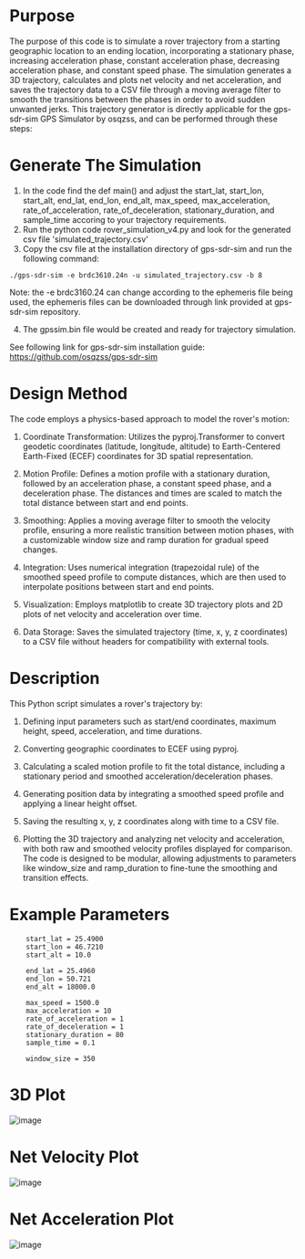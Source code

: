 # Purpose

The purpose of this code is to simulate a rover trajectory from a starting geographic location to an ending location, incorporating a stationary phase, increasing acceleration phase, constant acceleration phase, decreasing acceleration phase, and constant speed phase. The simulation generates a 3D trajectory, calculates and plots net velocity and net acceleration, and saves the trajectory data to a CSV file through a moving average filter to smooth the transitions between the phases in order to avoid sudden unwanted jerks. This trajectory generator is directly applicable for the gps-sdr-sim GPS Simulator by osqzss, and can be performed through these steps:

# Generate The Simulation

1. In the code find the def main() and adjust the start_lat, start_lon, start_alt, end_lat, end_lon, end_alt, max_speed, max_acceleration, rate_of_acceleration, rate_of_deceleration, stationary_duration, and sample_time accoring to your trajectory requirements.
2. Run the python code rover_simulation_v4.py and look for the generated csv file 'simulated_trajectory.csv'
3. Copy the csv file at the installation directory of gps-sdr-sim and run the following command:

```
./gps-sdr-sim -e brdc3610.24n -u simulated_trajectory.csv -b 8
```

Note: the -e brdc3160.24 can change according to the ephemeris file being used, the ephemeris files can be downloaded through link provided at gps-sdr-sim repository.

4. The gpssim.bin file would be created and ready for trajectory simulation.

See following link for gps-sdr-sim installation guide: https://github.com/osqzss/gps-sdr-sim

# Design Method

The code employs a physics-based approach to model the rover's motion:

1. Coordinate Transformation: Utilizes the pyproj.Transformer to convert geodetic coordinates (latitude, longitude, altitude) to Earth-Centered Earth-Fixed (ECEF) coordinates for 3D spatial representation.

2. Motion Profile: Defines a motion profile with a stationary duration, followed by an acceleration phase, a constant speed phase, and a deceleration phase. The distances and times are scaled to match the total distance between start and end points.

3. Smoothing: Applies a moving average filter to smooth the velocity profile, ensuring a more realistic transition between motion phases, with a customizable window size and ramp duration for gradual speed changes.

4. Integration: Uses numerical integration (trapezoidal rule) of the smoothed speed profile to compute distances, which are then used to interpolate positions between start and end points.

5. Visualization: Employs matplotlib to create 3D trajectory plots and 2D plots of net velocity and acceleration over time.

6. Data Storage: Saves the simulated trajectory (time, x, y, z coordinates) to a CSV file without headers for compatibility with external tools.

# Description

This Python script simulates a rover's trajectory by:

1. Defining input parameters such as start/end coordinates, maximum height, speed, acceleration, and time durations.

2. Converting geographic coordinates to ECEF using pyproj.

3. Calculating a scaled motion profile to fit the total distance, including a stationary period and smoothed acceleration/deceleration phases.

4. Generating position data by integrating a smoothed speed profile and applying a linear height offset.

5. Saving the resulting x, y, z coordinates along with time to a CSV file.

6. Plotting the 3D trajectory and analyzing net velocity and acceleration, with both raw and smoothed velocity profiles displayed for comparison. The code is designed to be modular, allowing adjustments to parameters like window_size and ramp_duration to fine-tune the smoothing and transition effects.


# Example Parameters
```
    start_lat = 25.4900
    start_lon = 46.7210
    start_alt = 10.0

    end_lat = 25.4960
    end_lon = 50.721
    end_alt = 18000.0

    max_speed = 1500.0
    max_acceleration = 10
    rate_of_acceleration = 1
    rate_of_deceleration = 1
    stationary_duration = 80
    sample_time = 0.1

    window_size = 350
```
# 3D Plot

![image](https://github.com/user-attachments/assets/e72df3d5-43a4-4149-959f-26ef1b6757d1)


# Net Velocity Plot

![image](https://github.com/user-attachments/assets/45c9ecfd-e045-4b11-9db9-9f7cd242d5af)


# Net Acceleration Plot

![image](https://github.com/user-attachments/assets/43f3d782-cb11-46b1-b31a-8380034da694)

